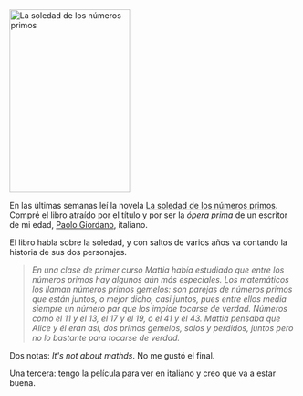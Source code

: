 <html><body><a href="/wp-content/uploads/2011/01/soledad-numeros-primos.jpg"><img class="size-full wp-image-3091" title="La soledad de los números primos" src="/wp-content/uploads/2011/01/soledad-numeros-primos.jpg" alt="La soledad de los números primos" width="211" height="320"></a>



En las últimas semanas leí la novela <a href="http://www.lecturalia.com/libro/26098/la-soledad-de-los-numeros-primos" target="_blank">La soledad de los números primos</a>. Compré el libro atraído por el título y por ser la <em>ópera prima</em> de un escritor de mi edad, <a href="http://es.wikipedia.org/wiki/Paolo_Giordano" target="_blank">Paolo Giordano</a>, italiano.



El libro habla sobre la soledad, y con saltos de varios años va contando la historia de sus dos personajes.

<blockquote><em>En  una clase de primer curso Mattia había estudiado que entre los números  primos hay algunos aún más especiales. Los matemáticos los llaman  números primos gemelos: son parejas de números primos que están juntos, o  mejor dicho, casi juntos, pues entre ellos media siempre un número par  que los impide tocarse de verdad. Números como el 11 y el 13, el 17 y el  19, o el 41 y el 43. Mattia pensaba que Alice y él eran así, dos primos  gemelos, solos y perdidos, juntos pero no lo bastante para tocarse de  verdad.</em></blockquote>

Dos notas: <em>It's not about mathds</em>. No me gustó el final.



Una tercera: tengo la película para ver en italiano y creo que va a estar buena.<em>

</em></body></html>